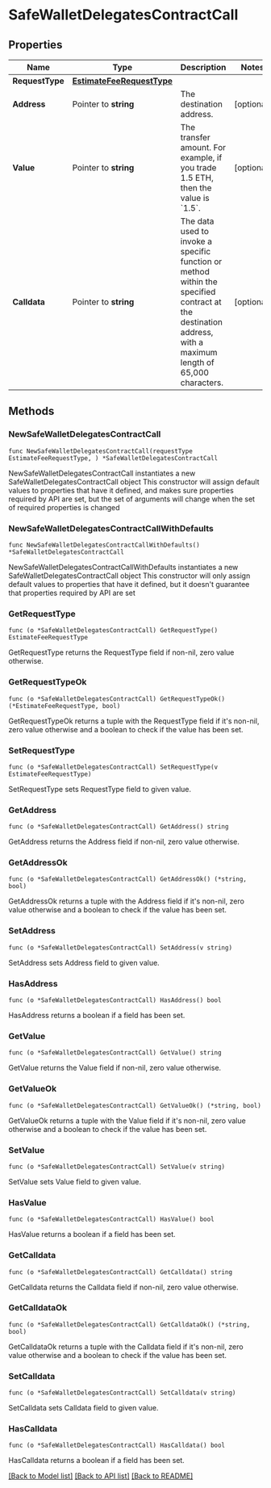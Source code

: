 # SafeWalletDelegatesContractCall

## Properties

Name | Type | Description | Notes
------------ | ------------- | ------------- | -------------
**RequestType** | [**EstimateFeeRequestType**](EstimateFeeRequestType.md) |  | 
**Address** | Pointer to **string** | The destination address. | [optional] 
**Value** | Pointer to **string** | The transfer amount. For example, if you trade 1.5 ETH, then the value is &#x60;1.5&#x60;.  | [optional] 
**Calldata** | Pointer to **string** | The data used to invoke a specific function or method within the specified contract at the destination address, with a maximum length of 65,000 characters.  | [optional] 

## Methods

### NewSafeWalletDelegatesContractCall

`func NewSafeWalletDelegatesContractCall(requestType EstimateFeeRequestType, ) *SafeWalletDelegatesContractCall`

NewSafeWalletDelegatesContractCall instantiates a new SafeWalletDelegatesContractCall object
This constructor will assign default values to properties that have it defined,
and makes sure properties required by API are set, but the set of arguments
will change when the set of required properties is changed

### NewSafeWalletDelegatesContractCallWithDefaults

`func NewSafeWalletDelegatesContractCallWithDefaults() *SafeWalletDelegatesContractCall`

NewSafeWalletDelegatesContractCallWithDefaults instantiates a new SafeWalletDelegatesContractCall object
This constructor will only assign default values to properties that have it defined,
but it doesn't guarantee that properties required by API are set

### GetRequestType

`func (o *SafeWalletDelegatesContractCall) GetRequestType() EstimateFeeRequestType`

GetRequestType returns the RequestType field if non-nil, zero value otherwise.

### GetRequestTypeOk

`func (o *SafeWalletDelegatesContractCall) GetRequestTypeOk() (*EstimateFeeRequestType, bool)`

GetRequestTypeOk returns a tuple with the RequestType field if it's non-nil, zero value otherwise
and a boolean to check if the value has been set.

### SetRequestType

`func (o *SafeWalletDelegatesContractCall) SetRequestType(v EstimateFeeRequestType)`

SetRequestType sets RequestType field to given value.


### GetAddress

`func (o *SafeWalletDelegatesContractCall) GetAddress() string`

GetAddress returns the Address field if non-nil, zero value otherwise.

### GetAddressOk

`func (o *SafeWalletDelegatesContractCall) GetAddressOk() (*string, bool)`

GetAddressOk returns a tuple with the Address field if it's non-nil, zero value otherwise
and a boolean to check if the value has been set.

### SetAddress

`func (o *SafeWalletDelegatesContractCall) SetAddress(v string)`

SetAddress sets Address field to given value.

### HasAddress

`func (o *SafeWalletDelegatesContractCall) HasAddress() bool`

HasAddress returns a boolean if a field has been set.

### GetValue

`func (o *SafeWalletDelegatesContractCall) GetValue() string`

GetValue returns the Value field if non-nil, zero value otherwise.

### GetValueOk

`func (o *SafeWalletDelegatesContractCall) GetValueOk() (*string, bool)`

GetValueOk returns a tuple with the Value field if it's non-nil, zero value otherwise
and a boolean to check if the value has been set.

### SetValue

`func (o *SafeWalletDelegatesContractCall) SetValue(v string)`

SetValue sets Value field to given value.

### HasValue

`func (o *SafeWalletDelegatesContractCall) HasValue() bool`

HasValue returns a boolean if a field has been set.

### GetCalldata

`func (o *SafeWalletDelegatesContractCall) GetCalldata() string`

GetCalldata returns the Calldata field if non-nil, zero value otherwise.

### GetCalldataOk

`func (o *SafeWalletDelegatesContractCall) GetCalldataOk() (*string, bool)`

GetCalldataOk returns a tuple with the Calldata field if it's non-nil, zero value otherwise
and a boolean to check if the value has been set.

### SetCalldata

`func (o *SafeWalletDelegatesContractCall) SetCalldata(v string)`

SetCalldata sets Calldata field to given value.

### HasCalldata

`func (o *SafeWalletDelegatesContractCall) HasCalldata() bool`

HasCalldata returns a boolean if a field has been set.


[[Back to Model list]](../README.md#documentation-for-models) [[Back to API list]](../README.md#documentation-for-api-endpoints) [[Back to README]](../README.md)


